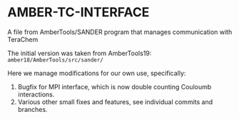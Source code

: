 # AMBER-TC-INTERFACE
A file from AmberTools/SANDER program that manages communication with TeraChem

The initial version was taken from AmberTools19: 
`amber18/AmberTools/src/sander/`

Here we manage modifications for our own use, specifically:

1. Bugfix for MPI interface, which is now double counting Couloumb interactions.
2. Various other small fixes and features, see individual commits and branches.
